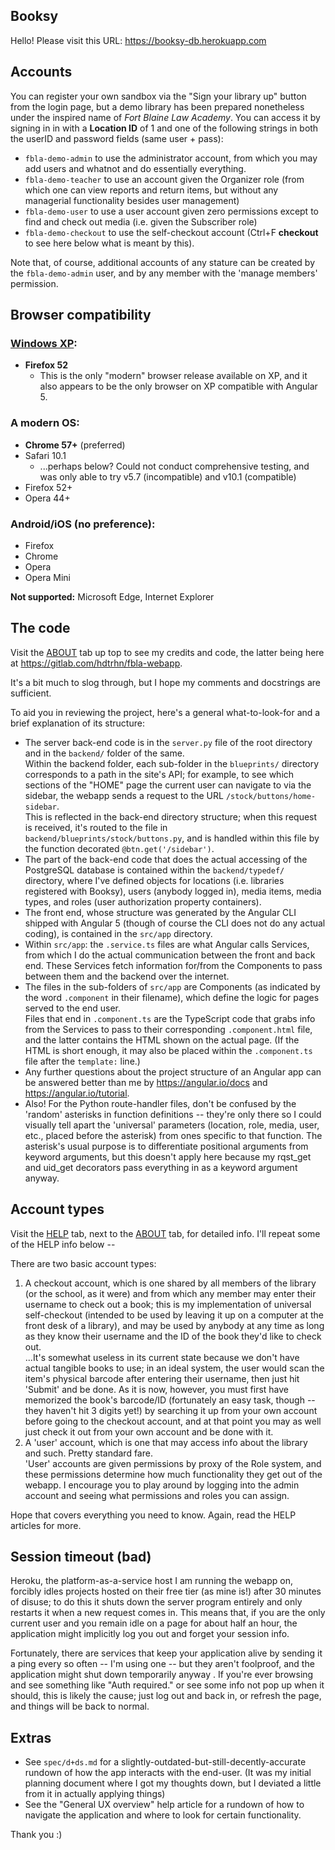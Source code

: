 ## Booksy

Hello! Please visit this URL: https://booksy-db.herokuapp.com

## Accounts

You can register your own sandbox via the "Sign your library up" button from the login page, but a demo library has
been prepared nonetheless under the inspired name of *Fort Blaine Law Academy*. You can access it by signing in in with a
**Location ID** of 1 and one of the following strings in both the userID and password fields (same user + pass):
* `fbla-demo-admin` to use the administrator account, from which you may add users and whatnot and do essentially everything.
* `fbla-demo-teacher` to use an account given the Organizer role (from which one can view reports and return
   items, but without any managerial functionality besides user management)
* `fbla-demo-user` to use a user account given zero permissions except to find and check out media (i.e. given
   the Subscriber role)
* `fbla-demo-checkout` to use the self-checkout account (Ctrl+F **checkout** to see here below what is meant by this).
 
Note that, of course, additional accounts of any stature can be created by the `fbla-demo-admin` user, and by any member with the 'manage members' permission.

## Browser compatibility
### [Windows XP](https://i.imgur.com/CEH2k7r.png):
- **Firefox 52**
    - This is the only "modern" browser release available on XP, and it also appears to be the only browser on XP compatible with Angular 5.

### A modern OS:
- **Chrome 57+** (preferred)
- Safari 10.1
    - ...perhaps below? Could not conduct comprehensive testing, and was only able to try v5.7 (incompatible) and v10.1 (compatible)
- Firefox 52+
- Opera 44+

### Android/iOS (no preference):
- Firefox
- Chrome
- Opera
- Opera Mini

**Not supported:** Microsoft Edge, Internet Explorer

## The code

Visit the [ABOUT](https://booksy-db.herokuapp.com/about) tab up top to see my credits and code, the latter being here at https://gitlab.com/hdtrhn/fbla-webapp.

It's a bit much to slog through, but I hope my comments and docstrings are sufficient.

To aid you in reviewing the project, here's a general what-to-look-for and a brief explanation of its structure:
* The server back-end code is in the `server.py` file of the root directory and in the `backend/` folder of the same.  
  Within the backend folder, each sub-folder in the `blueprints/` directory corresponds to a path in the site's API;
  for example, to see which sections of the "HOME" page the current user can navigate to via the sidebar, the webapp sends a request to the URL
  `/stock/buttons/home-sidebar`.  
  This is reflected in the back-end directory structure; when this request is received, it's routed to the file in
  `backend/blueprints/stock/buttons.py`, and is handled within this file by the function decorated `@btn.get('/sidebar')`.
* The part of the back-end code that does the actual accessing of the PostgreSQL database is contained within
  the `backend/typedef/` directory, where I've defined objects for locations (i.e. libraries registered with Booksy),
  users (anybody logged in), media items, media types, and roles (user authorization property containers).
* The front end, whose structure was generated by the Angular CLI shipped with Angular 5 (though of course the CLI
  does not do any actual coding), is contained in the `src/app` directory.
* Within `src/app`: the `.service.ts` files are what Angular calls Services, from which I do the actual
  communication between the front and back end. These Services fetch information for/from the Components to pass between them and the backend
  over the internet.
* The files in the sub-folders of `src/app` are Components (as indicated by the word `.component` in their
  filename), which define the logic for pages served to the end user.  
  Files that end in `.component.ts` are the TypeScript code that grabs info from the Services to pass to their corresponding
  `.component.html` file, and the latter contains the HTML shown on the actual page. (If the HTML is short enough, it may
  also be placed within the `.component.ts` file after the `template:` line.)
* Any further questions about the project structure of an Angular app can be answered better than me by
  https://angular.io/docs and https://angular.io/tutorial.
* Also! For the Python route-handler files, don't be confused by the 'random' asterisks in function definitions -- they're only there
  so I could visually tell apart the 'universal' parameters (location, role, media, user, etc., placed before the asterisk) from ones
  specific to that function. The asterisk's usual purpose is to differentiate positional
  arguments from keyword arguments, but this doesn't apply here because my rqst\_get and uid\_get decorators pass everything in
  as a keyword argument anyway.


## Account types

Visit the [HELP](https://booksy-db.herokuapp.com/help) tab, next to the [ABOUT](https://booksy-db.herokuapp.com/about) tab, for detailed info.
I'll repeat some of the HELP info below --
 
There are two basic account types:
1. A checkout account, which is one shared by all members of the library (or the school, as it were) and from which any
member may enter their username to check out a book; this is my implementation of universal self-checkout (intended
to be used by leaving it up on a computer at the front desk of a library), and may be used by anybody at any time as
long as they know their username and the ID of the book they'd like to check out.  
...It's somewhat useless in its current
state because we don't have actual tangible books to use; in an ideal system, the user would scan the item's physical
barcode after entering their username, then just hit 'Submit' and be done. As it is now, however,
you must first have memorized the book's barcode/ID (fortunately an easy task, though -- they haven't hit 3 digits yet!)
by searching it up from your own account before going to the checkout account, and at that point you
may as well just check it out from your own account and be done with it.
2. A 'user' account, which is one that may access info about the library and such. Pretty standard fare.  
'User' accounts are given permissions by proxy of the Role system, and these permissions determine how much
functionality they get out of the webapp. I encourage you to play around by logging into the admin account and
seeing what permissions and roles you can assign.
 
Hope that covers everything you need to know. Again, read the HELP articles for more.

## Session timeout (bad)

Heroku, the platform-as-a-service host I am running the webapp on, forcibly idles projects hosted on their free tier
(as mine is!) after 30 minutes of disuse; to do this it shuts down the server program entirely and only restarts it
when a new request comes in. This means that, if you are the only current user and you
remain idle on a page for about half an hour, the application might implicitly log you out and forget your session info.

Fortunately, there are services that keep your application alive by sending it a ping every so often -- I'm using one --
but they aren't foolproof, and the application might shut down temporarily anyway . If you're ever browsing and see
something like "Auth required." or see some info not pop up when it should, this is likely the cause; just log out
and back in, or refresh the page, and things will be back to normal.

## Extras
- See `spec/d+ds.md` for a slightly-outdated-but-still-decently-accurate rundown of how the app interacts with the end-user. (It was my initial
  planning document where I got my thoughts down, but I deviated a little from it in actually applying things)
- See the "General UX overview" help article for a rundown of how to navigate the application and where to look for certain functionality.

Thank you :)
